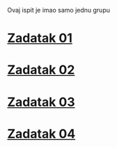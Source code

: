 Ovaj ispit je imao samo jednu grupu<br>

# [Zadatak 01](./Zadatak-01.cpp)

# [Zadatak 02](./Zadatak-02.cpp)

# [Zadatak 03](./Zadatak-03.cpp)

# [Zadatak 04](./Zadatak-04.cpp)
